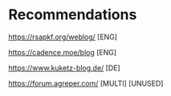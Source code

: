 # Recommendations

<https://rsapkf.org/weblog/> [ENG]

<https://cadence.moe/blog> [ENG]

<https://www.kuketz-blog.de/> [DE]

<https://forum.agreper.com/> [MULTI] [UNUSED]